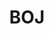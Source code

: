 ---
title: "BOJ"
layout: category-unit
category_title: "BOJ"
author_profile: true
permalink: /algorithm/BOJ
---